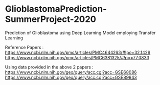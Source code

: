 # GlioblastomaPrediction-SummerProject-2020
Prediction of Glioblastoma using Deep Learning Model employing Transfer Learning

Reference Papers :
https://www.ncbi.nlm.nih.gov/pmc/articles/PMC4644263/#!po=32.1429
https://www.ncbi.nlm.nih.gov/pmc/articles/PMC6381325/#!po=77.0833


Using data provided in the above 2 papers :
https://www.ncbi.nlm.nih.gov/geo/query/acc.cgi?acc=GSE68086
https://www.ncbi.nlm.nih.gov/geo/query/acc.cgi?acc=GSE89843


